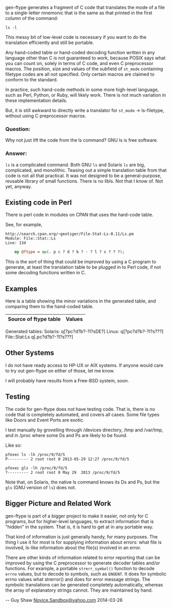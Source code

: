 
gen-ftype generates a fragment of C code that translates the
mode of a file to a single-letter mnemonic that is the
same as that printed in the first column of the command:

    ls -l

This messy bit of low-level code is necessary if you want
to do the translation efficiently and still be portable.

Any hand-coded table or hand-coded decoding function
written in any language other than C is not guaranteed to
work, because POSIX says what you can count on, solely
in terms of C code, and even C preprocessor macros.
The position, size and values of the subfield of
`st_mode` containing filetype codes are all not specified.
Only certain macros are claimed to conform to the standard.

In practice, such hand-code methods in some more high-level
language, such as Perl, Python, or Ruby, will likely work.
There is not much variation in these implementation
details.

But, it is still awkward to directly write a translator
for `st_mode` -> ls-filetype, without using C preprocessor
macros.

### **Question:**

Why not just lift the code from the ls command?
GNU ls is free software.  

### **Answer:**

`ls` is a complicated command.  Both GNU `ls` and
Solaris `ls` are big, complicated, and monolithic.
Teasing out a simple translation table from that
code is not all that practical.  It was not designed
to be a general-purpose, reusable library of small
functions.  There is no libls.  Not that I know of.
Not yet, anyway.


## Existing code in Perl

There is perl code in modules on CPAN that uses the
hard-code table.

See, for example,

    http://search.cpan.org/~geotiger/File-Stat-Ls-0.11/Ls.pm
    Module: File::Stat::Ls
    Line: 134

```perl
    my @ftype = qw(. p c ? d ? b ? - ? l ? s ? ? ?);
```

This is the sort of thing that could be improved
by using a C program to generate, at least the
translation table to be plugged in to Perl code,
if not some decoding functions written in C.

## Examples

Here is a table showing the minor variations in the
generated table, and comparing them to the hand-coded table.

Source of ftype table | Values
-----------------------|-------------------
Generated tables:
  Solaris:              q[?pc?d?b?-?l?sDE?]
  Linux:                q[?pc?d?b?-?l?s???]
File::Stat:Ls           q[.pc?d?b?-?l?s???]

## Other Systems

I do not have ready access to HP-UX or AIX systems.
If anyone would care to try out gen-ftype on either
of those, let me know.

I will probably have results from a Free-BSD system,
soon.


## Testing

The code for gen-ftype does not have testing code.
That is, there is no code that is completely
automated, and covers all cases.  Some file types
like Doors and Event Ports are exotic.

I test manually by grovelling through /devices
directory, /tmp and /var/tmp, and in /proc
where some Ds and Ps are likely to be found.

Like so:


    pfexec ls -lh /proc/9/fd/5
    P--------- 2 root root 0 2013-05-29 12:27 /proc/9/fd/5

    pfexec gls -lh /proc/9/fd/5
    ?--------- 2 root root 0 May 29  2013 /proc/9/fd/5

Note that, on Solaris, the native ls command knows
its Ds and Ps, but the `gls` (GNU version of `ls`)
does not.

## Bigger Picture and Related Work

gen-ftype is part of a bigger project to make
it easier, not only for C programs, but for
higher-level languages, to extract information
that is "hidden" in the system.  That is, it is
hard to get at in any portable way.

That kind of information is just generally handy,
for many purposes.  The thing I use it for most
is for supplying information about errors:
what file is involved, ls-like information about
the file(s) involved in an error.

There are other kinds of information related to
error reporting that can be improved by using the C
preprocessor to generate decoder tables and/or functions.
For example, a portable `strerr_symbol()` function
to decode `errno` values, but to decode to symbols,
such as `ENOENT`.  It does for symbolic errno values
what strerror() and does for error message strings.
The symbolic translations can be generated completely
automatically, whereas the array of explanatory strings
cannot.  They are maintained by hand.


--
    Guy Shaw
    Novice.Sandbox@yahoo.com
    2014-03-26
